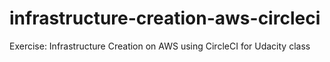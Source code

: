# infrastructure-creation-aws-circleci
Exercise: Infrastructure Creation on AWS using CircleCI for Udacity class
